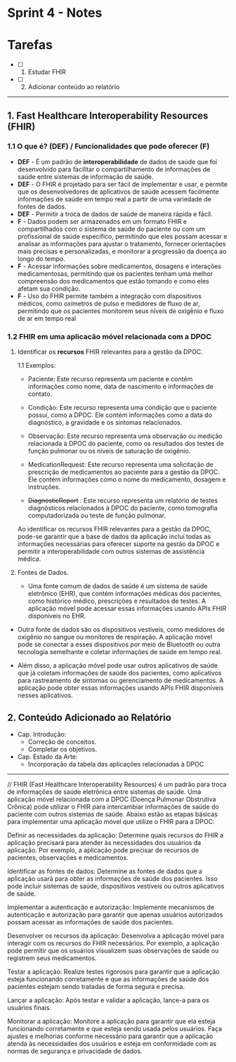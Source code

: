 # Sprint 4 - Notes 

# Tarefas

- [ ]  1. Estudar FHIR
   
- [ ]  2. Adicionar conteúdo ao relatório


--------------------------

## 1. Fast Healthcare Interoperability Resources (FHIR)


### 1.1 O que é? (**DEF**) / Funcionalidades que pode oferecer (**F**)

 - **DEF** - É um padrão de __interoperabilidade__ de dados de saúde que foi desenvolvido para facilitar o compartilhamento de informações de saúde entre sistemas de informação de saúde.
 - **DEF** - O FHIR é projetado para ser fácil de implementar e usar, e permite que os desenvolvedores de aplicativos de saúde acessem facilmente informações de saúde em tempo real a partir de uma variedade de fontes de dados.
 - **DEF** - Permitir a troca de dados de saúde de maneira rápida e fácil.
 - **F** - Dados podem ser armazenados em um formato FHIR e compartilhados com o sistema de saúde do      paciente ou com um profissional de saúde específico, permitindo que eles possam acessar e analisar as informações para ajustar o tratamento, fornecer orientações mais precisas e personalizadas, e monitorar a progressão da doença ao longo do tempo.
 - **F** - Acessar informações sobre medicamentos, dosagens e interações medicamentosas, permitindo que os pacientes tenham uma melhor compreensão dos medicamentos que estão tomando e como eles afetam sua condição.
 - **F** - Uso do FHIR permite também a integração com dispositivos médicos, como oxímetros de pulso e medidores de fluxo de ar, permitindo que os pacientes monitorem seus níveis de oxigênio e fluxo de ar em tempo real


### 1.2 **FHIR** em uma aplicacão móvel relacionada com a DPOC

1. Identificar os **recursos** FHIR relevantes para a gestão da DPOC.
   
   1.1 Exemplos:

   * Paciente: Este recurso representa um paciente e contém informações como nome, data de nascimento e informações de contato.

   * Condição: Este recurso representa uma condição que o paciente possui, como a DPOC. Ele contém informações como a data do diagnóstico, a gravidade e os sintomas relacionados.

   * Observação: Este recurso representa uma observação ou medição relacionada à DPOC do paciente, como os resultados dos testes de função pulmonar ou os níveis de saturação de oxigênio.

   * MedicationRequest: Este recurso representa uma solicitação de prescrição de medicamentos ao paciente para a gestão da DPOC. Ele contém informações como o nome do medicamento, dosagem e instruções.

   * ~~DiagnosticReport~~ : Este recurso representa um relatório de testes diagnósticos relacionados à DPOC do paciente, como tomografia computadorizada ou teste de função pulmonar.

   Ao identificar os recursos FHIR relevantes para a gestão da DPOC, pode-se garantir que a base de dados da aplicação incluí todas as informações necessárias para oferecer suporte na gestão da DPOC e permitir a interoperabilidade com outros sistemas de assistência médica. 

2. Fontes de Dados.
 
   * Uma fonte comum de dados de saúde é um sistema de saúde eletrônico (EHR), que contém informações médicas  dos pacientes, como histórico médico, prescrições e resultados de testes. A aplicação móvel pode acessar essas informações usando APIs FHIR disponíveis no EHR.

  * Outra fonte de dados são os dispositivos vestíveis, como medidores de oxigênio no sangue ou monitores de respiração. A aplicação móvel pode se conectar a esses dispositivos por meio de Bluetooth ou outra tecnologia semelhante e coletar informações de saúde em tempo real.

  * Além disso, a aplicação móvel pode usar outros aplicativos de saúde que já coletam informações de saúde dos pacientes, como aplicativos para rastreamento de sintomas ou gerenciamento de medicamentos. A aplicação pode obter essas informações usando APIs FHIR disponíveis nesses aplicativos.


## 2. Conteúdo Adicionado ao Relatório

 - Cap. Introdução:
   - Correção de conceitos.
   - Completar os objetivos.
 - Cap. Estado da Arte:
   - Incorporação da tabela das aplicações relacionadas à DPOC


-----------------------
// FHIR (Fast Healthcare Interoperability Resources) é um padrão para troca de informações de saúde eletrônica entre sistemas de saúde. Uma aplicação móvel relacionada com a DPOC (Doença Pulmonar Obstrutiva Crônica) pode utilizar o FHIR para intercambiar informações de saúde do paciente com outros sistemas de saúde. Abaixo estão as etapas básicas para implementar uma aplicação móvel que utilize o FHIR para a DPOC:

Definir as necessidades da aplicação: Determine quais recursos do FHIR a aplicação precisará para atender às necessidades dos usuários da aplicação. Por exemplo, a aplicação pode precisar de recursos de pacientes, observações e medicamentos.

Identificar as fontes de dados: Determine as fontes de dados que a aplicação usará para obter as informações de saúde dos pacientes. Isso pode incluir sistemas de saúde, dispositivos vestíveis ou outros aplicativos de saúde.

Implementar a autenticação e autorização: Implemente mecanismos de autenticação e autorização para garantir que apenas usuários autorizados possam acessar as informações de saúde dos pacientes.

Desenvolver os recursos da aplicação: Desenvolva a aplicação móvel para interagir com os recursos do FHIR necessários. Por exemplo, a aplicação pode permitir que os usuários visualizem suas observações de saúde ou registrem seus medicamentos.

Testar a aplicação: Realize testes rigorosos para garantir que a aplicação esteja funcionando corretamente e que as informações de saúde dos pacientes estejam sendo tratadas de forma segura e precisa.

Lançar a aplicação: Após testar e validar a aplicação, lance-a para os usuários finais.

Monitorar a aplicação: Monitore a aplicação para garantir que ela esteja funcionando corretamente e que esteja sendo usada pelos usuários. Faça ajustes e melhorias conforme necessário para garantir que a aplicação atenda às necessidades dos usuários e esteja em conformidade com as normas de segurança e privacidade de dados.



  


